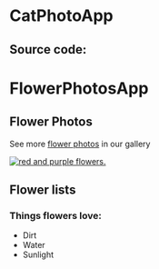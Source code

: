 # CatPhotoApp
## Source code:
<!DOCTYPE html>
<html lang="en">
    <head>
          <title> </title>
    </head>
    <body>
        <main>
        <h1>FlowerPhotosApp</h1>
        <section>
        <h2>Flower Photos</h2>
        <p>See more <a target="_blank" href="http://127.0.0.1:5500/FlowerPhotoApp/index.html">flower photos</a> in our gallery</p>
        <a href="http://127.0.0.1:5500/FlowerPhotoApp/index.html"><img src="https://www.benbushlandscapes.com/wp-content/uploads/2016/07/tulips.jpg" alt="red and purple flowers."></a>
        </section>
        <section>
            <h2>Flower lists</h2>
            <h3>Things flowers love:</h3>
            <ul>
                <li>Dirt</li>
                <li>Water</li>
                <li>Sunlight</li>
            </ul>
        </section>
        </main>
    </body>

</html>
